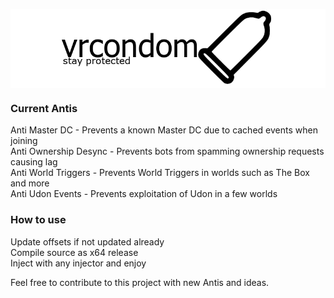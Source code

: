 <p align="center">
    <img align="center" src="logo.png">
</p>

### Current Antis
Anti Master DC - Prevents a known Master DC due to cached events when joining <br />
Anti Ownership Desync - Prevents bots from spamming ownership requests causing lag <br />
Anti World Triggers - Prevents World Triggers in worlds such as The Box and more <br />
Anti Udon Events - Prevents exploitation of Udon in a few worlds

### How to use
Update offsets if not updated already <br />
Compile source as x64 release <br />
Inject with any injector and enjoy

Feel free to contribute to this project with new Antis and ideas.
